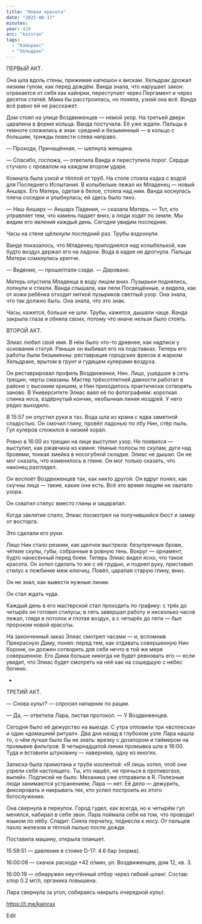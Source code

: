```yaml
---
title: "Новая красота"
date: "2025-08-17"
minutes: 
year: 429
arc: "kainrax"
tags:
  - "Кайнракс"
  - "Хельдрак"
---
```


ПЕРВЫЙ АКТ.

Она шла вдоль стены, прижимая капюшон к вискам. Хельдрак дрожал низким гулом, как перед дождём. Ванда знала, что нарушает закон: отрекается от себя как кайнрки, переступает через Пергамент и через десяток статей. Мама бы расстроилась, но поняла, узнай она всё. Ванда всё равно ей не расскажет.

Дом стоял на улице Воздвиженцев — немой укор. На третьей двери царапина в форме кольца. Ванда постучала. Её уже ждали. Пальцы в темноте сложились в знак: средний и безымянный — в кольцо с большим, трижды повести слева направо.

— Проходи, Причащённая, — шепнула женщина.

— Спасибо, госпожа, — ответила Ванда и переступила порог. Сердце стучало с провалом на каждом втором ударе.

Комната была узкой и тёплой от труб. На столе стояла кадка с водой для Последнего Испытания. В колыбельке лежал их Младенец — новый Аншарх. Его Матерь, одетая в белое, стояла над ним. Ванда коснулась плеча соседки и улыбнулась; ей здесь было тихо.

— Наш Аншарх — Аншарх Падения, — сказала Матерь. — Тот, кто управляет тем, что камень падает вниз, а люди ходят по земле. Мы видим его явления каждый день. Сегодня увидим последнее.

Часы на стене щёлкнули последний раз. Трубы вздохнули.

Ванде показалось, что Младенец приподнялся над колыбелькой, как будто воздух держал его на ладони. Вода в кадке не дрогнула. Пальцы Матери сомкнулись крепче.

— Видение, — прошептали сзади. — Даровано.

Матерь опустила Младенца в воду лицом вниз. Пузырьки поднялись, лопнули и стихли. Ванда слышала, как пели Посвящённые, и видела, как от кожи ребёнка отходит ниткой пузыриков светлый узор. Она знала, что так должно быть. Она знала, что это знак.

Часы, кажется, больше не шли. Трубы, кажется, дышали чаще. Ванда закрыла глаза и обняла своих, потому что иначе нельзя было стоять.

ВТОРОЙ АКТ.

Элиас любил своё имя. В нём было что-то древнее, как надписи у основания статуй. Раньше он выбивал его на подставках. Теперь его работы были безымянны: реставрация городских фресок в жарком Хельдраке, врытом в грунт и гудящем кулерами воздуха.

Он реставрировал профиль Воздвиженки, Нин. Лицо, ушедшее в сеть трещин, черты смазаны. Мастер трёхсотлетней давности работал в районе с высоким хришем, и Нин приходилось практически сотворять заново. В Университете Элиас ваял её по фотографиям: короткая спинка носа, вздёрнутый кончик, необычная линия ноздрей. У него редко выходило.

В 15:57 он опустил руки в таз. Вода шла из крана с едва заметной сладостью. Он смочил глину, провёл ладонью по лбу Нин, стёр пыль. Гул кулеров сложился в низкий хорал.

Ровно в 16:00 из трещин на лице выступил узор. Не появился — выступил, как ржавчина из камня: тёмные полосы по скулам, дуги над бровями, тонкая змейка в носогубной складке. Элиас не дышал. Он не мог сказать, что изменилось в глине. Он мог только сказать, что наконец разглядел.

Он воспоёт Воздвиженцев так, как никто другой. Он вдруг понял, как скучны лица — такие, какие они есть. Всё это время людям не хватало узора.

Он схватил стилус вместо глины и зацарапал.

Когда заклятие спало, Элиас посмотрел на получившийся бюст и замер от восторга.

Это сделали его руки.

Лицо Нин стало резким, как щелчок выстрела: безупречные брови, чёткие скулы, губы, собранные в ровную тень. Вокруг — орнамент, будто нанесённый перед боем. Теперь Элиас видел ясно, что такое красота. Он хотел сделать то же с её грудью, и поднял руку, приставил стилус к ложбинке меж ключиц. Повёл, царапая старую глину, вниз.

Он не знал, как вывести нужные линии.

Он стал ждать чуда.

Каждый день в его мастерской стал проходить по графику: с трёх до четырёх он готовил стилусы; в пять завершал работу и несколько часов лежал, глядя в потолок и глотая воздух, а с четырёх до пяти — был пророком новой красоты.

На законченный заказ Элиас смотрел часами — и, вспомнив Прекрасную Даму, понял: перед тем, как отдавать совершенную Нин Короне, он должен сотворить для себя нечто в той же мере совершенное. Его Дама больше никогда не будет ревновать его — если увидит, что Элиас будет смотреть на неё как на сошедшую с небес богиню.

*

ТРЕТИЙ АКТ.

— Снова культ? — спросил напарник по рации.

— Да, — ответила Лара, листая протокол. — У Воздвиженцев.

Сегодня было её дежурство на выезде. С утра отловили три «всплеска» и один «домашний ритуал». Два дня назад в глубоком узле Лара нашла то, о чём лучше было бы не знать: врезку с дозатором и таймером на промывке фильтров. В четырнадцатой линии промывка шла в 16:00. Туда и вставили штуковину — наверняка, одну из многих.

Записка была примотана к трубе изолентой: «Я лишь хотел, чтоб они узрели себя настоящего. Ты, кто нашёл, не прячься в противогазе, выпей». Подписей не было. Механика уже отправили в R. Полезные люди занимаются устранением; Лара — нет. Её дело — дежурить, фиксировать и накрывать тех, кто успел построить из этого богослужение.

Она свернула в переулок. Город гудел, как всегда, но к четырём гул менялся, набирал в себе звон. Лара поймала себя на том, что проводит языком по нёбу. Сладит. Сняла перчатку, поднесла к носу. От пальцев пахло железом и тёплой пылью после дождя.

Поставила машину, открыла планшет.

15:59:51 — давление в стояке D-17: 4.6 бар (норма).

 16:00:08 — скачок расхода +42 л/мин, ул. Воздвиженцев, дом 12, кв. 3.

 16:00:19 — обнаружен неучтённый отбор через гибкий шланг. Состав: хлор 0.2 мг/л, органика повышена.

Лара свернула за угол, собираясь накрыть очередной культ.



https://t.me/kainrax


Edit
